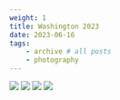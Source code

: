 ```yaml
---
weight: 1
title: Washington 2023  
date: 2023-06-16
tags:
    - archive # all posts
    - photography
---
```


![](https://live.staticflickr.com/65535/53343544238_0e6a1c98b4_b_d.jpg)
![](https://live.staticflickr.com/65535/53342437302_59eaaf08da_b_d.jpg)
![](https://live.staticflickr.com/65535/53343544268_905a78aa60_b_d.jpg)
![](https://live.staticflickr.com/65535/53343320556_97baa8d8b7_b_d.jpg)